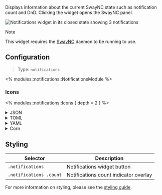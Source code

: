 Displays information about the current SwayNC state such as notification count and DnD.
Clicking the widget opens the SwayNC panel.

![Notifications widget in its closed state showing 3 notifications](https://f.jstanger.dev/github/ironbar/notifications.png)

> [!NOTE]
> This widget requires the [SwayNC](https://github.com/ErikReider/SwayNotificationCenter) 
> daemon to be running to use.

## Configuration

> Type: `notifications`

<% modules::notifications::NotificationsModule %>

### Icons

<% modules::notifications::Icons { depth = 2 } %>

<details>
<summary>JSON</summary>

```json
{
  "end": [
    {
      "type": "notifications",
      "show_count": true,
      "icons": {
        "closed_none": "󰍥",
        "closed_some": "󱥂",
        "closed_dnd": "󱅯",
        "open_none": "󰍡",
        "open_some": "󱥁",
        "open_dnd": "󱅮"
      }
    }
  ]
}
```

</details>

<details>
<summary>TOML</summary>

```toml
[[end]]
type = "notifications"
show_count = true

[end.icons]
closed_none = "󰍥"
closed_some = "󱥂"
closed_dnd = "󱅯"
open_none = "󰍡"
open_some = "󱥁"
open_dnd = "󱅮"
```

</details>

<details>
<summary>YAML</summary>

```yaml
end:
  - type: notifications
    show_count: true
    icons:
      closed_none: 󰍥
      closed_some: 󱥂
      closed_dnd: 󱅯
      open_none: 󰍡
      open_some: 󱥁
      open_dnd: 󱅮
```

</details>

<details>
<summary>Corn</summary>

```corn
{
  end = [
    {
      type = "notifications"
      show_count = true

      icons.closed_none = "󰍥"
      icons.closed_some = "󱥂"
      icons.closed_dnd = "󱅯"
      icons.open_none = "󰍡"
      icons.open_some = "󱥁"
      icons.open_dnd = "󱅮"
    }
  ]
}
```

</details>

## Styling

| Selector                | Description                           |
|-------------------------|---------------------------------------|
| `.notifications`        | Notifications widget button           |
| `.notifications .count` | Notifications count indicator overlay |

For more information on styling, please see the [styling guide](styling-guide).